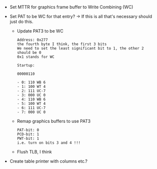 - Set MTTR for graphics frame buffer to Write Combining (WC)
- Set PAT to be WC for that entry? → If this is all that's necessary should just do this.

  - Update PAT3 to be WC

        Address: 0x277
        the fourth byte I think, the first 3 bits
        We need to set the least significant bit to 1, the other 2 should be 0
        0x1 stands for WC

        Startup:

        00000110

        - 0: 110 WB 6
        - 1: 100 WT 4
        - 2: 111 UC-7
        - 3: 000 UC 0
        - 4: 110 WB 6
        - 5: 100 WT 4
        - 6: 111 UC-7
        - 7: 000 UC 0

  - Remap graphics buffers to use PAT3

        PAT-bit: 0
        PCD-bit: 1
        PWT-bit: 1
        i.e. turn on bits 3 and 4 !!!

  - Flush TLB, I think

- Create table printer with columns etc.?
